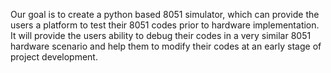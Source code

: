 Our goal is to create a python based 8051 simulator, which can provide the users a platform to test their 8051 codes prior to hardware implementation. It will provide the users ability to debug their codes in a very similar 8051 hardware scenario and help them to modify their codes at an early stage of project development.